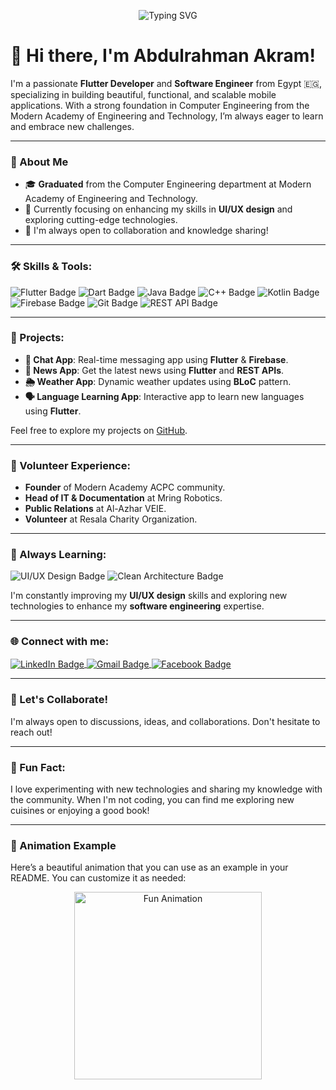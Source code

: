 <!-- Header with Animation -->
<p align="center">
  <img src="https://readme-typing-svg.herokuapp.com?color=%2336BCF7&lines=Welcome+to+my+GitHub!+I'm+Abdulrahman+Akram;Flutter+Developer+and+Software+Engineer" alt="Typing SVG">
</p>

# 👋 Hi there, I'm Abdulrahman Akram!

I'm a passionate **Flutter Developer** and **Software Engineer** from Egypt 🇪🇬, specializing in building beautiful, functional, and scalable mobile applications. With a strong foundation in Computer Engineering from the Modern Academy of Engineering and Technology, I’m always eager to learn and embrace new challenges.

---

### 🌟 About Me

- 🎓 **Graduated** from the Computer Engineering department at Modern Academy of Engineering and Technology.
- 🚀 Currently focusing on enhancing my skills in **UI/UX design** and exploring cutting-edge technologies.
- 💬 I'm always open to collaboration and knowledge sharing!

---

### 🛠️ Skills & Tools:

<p align="left">
  <img src="https://img.shields.io/badge/Flutter-%2302569B.svg?style=for-the-badge&logo=Flutter&logoColor=white" alt="Flutter Badge"/>
  <img src="https://img.shields.io/badge/Dart-%230175C2.svg?style=for-the-badge&logo=Dart&logoColor=white" alt="Dart Badge"/>
  <img src="https://img.shields.io/badge/Java-%23ED8B00.svg?style=for-the-badge&logo=Java&logoColor=white" alt="Java Badge"/>
  <img src="https://img.shields.io/badge/C++-%2300599C.svg?style=for-the-badge&logo=c%2B%2B&logoColor=white" alt="C++ Badge"/>
  <img src="https://img.shields.io/badge/Kotlin-%7F52B6C8.svg?style=for-the-badge&logo=kotlin&logoColor=white" alt="Kotlin Badge"/>
  <img src="https://img.shields.io/badge/Firebase-%23039BE5.svg?style=for-the-badge&logo=firebase" alt="Firebase Badge"/>
  <img src="https://img.shields.io/badge/Git-%23F05032.svg?style=for-the-badge&logo=git&logoColor=white" alt="Git Badge"/>
  <img src="https://img.shields.io/badge/REST-APIs-%23000000.svg?style=for-the-badge&logo=rest&logoColor=white" alt="REST API Badge"/>
</p>

---

### 📱 Projects:

- **💬 Chat App**: Real-time messaging app using **Flutter** & **Firebase**.
- **📰 News App**: Get the latest news using **Flutter** and **REST APIs**.
- **🌦️ Weather App**: Dynamic weather updates using **BLoC** pattern.
- **🗣️ Language Learning App**: Interactive app to learn new languages using **Flutter**.

Feel free to explore my projects on [GitHub](https://github.com/Abdoakram512).

---

### 💼 Volunteer Experience:

- **Founder** of Modern Academy ACPC community.
- **Head of IT & Documentation** at Mring Robotics.
- **Public Relations** at Al-Azhar VEIE.
- **Volunteer** at Resala Charity Organization.

---

### 🚀 Always Learning:

<p>
  <img src="https://img.shields.io/badge/UI%2FUX-Design-%23FF4088?style=flat-square&logo=adobe-photoshop" alt="UI/UX Design Badge"/>
  <img src="https://img.shields.io/badge/Clean-Architecture-%23007ACC.svg?style=flat-square&logo=codeigniter" alt="Clean Architecture Badge"/>
</p>

I'm constantly improving my **UI/UX design** skills and exploring new technologies to enhance my **software engineering** expertise.

---

### 🌐 Connect with me:

<p align="left">
  <a href="https://linkedin.com/in/your-profile" target="blank">
    <img align="center" src="https://img.shields.io/badge/LinkedIn-%230077B5.svg?style=for-the-badge&logo=linkedin&logoColor=white" alt="LinkedIn Badge"/>
  </a>
  <a href="mailto:abdoakramsami2020@gmail.com" target="blank">
    <img align="center" src="https://img.shields.io/badge/Email-%23D14836.svg?style=for-the-badge&logo=gmail&logoColor=white" alt="Gmail Badge"/>
  </a>
  <a href="https://www.facebook.com/" target="blank">
    <img align="center" src="https://img.shields.io/badge/Facebook-%23blue.svg?style=for-the-badge&logo=facebook&logoColor=white" alt="Facebook Badge"/>
  </a>
</p>

---

### 💬 Let's Collaborate!

I'm always open to discussions, ideas, and collaborations. Don't hesitate to reach out!

---

### 🌟 Fun Fact:

I love experimenting with new technologies and sharing my knowledge with the community. When I'm not coding, you can find me exploring new cuisines or enjoying a good book!

---
### 🎨 Animation Example

Here’s a beautiful animation that you can use as an example in your README. You can customize it as needed:

<p align="center">
  <img src="https://media.giphy.com/media/l2JHRa5G4gG93YffW/giphy.gif" width="300" alt="Fun Animation"/>
</p>
